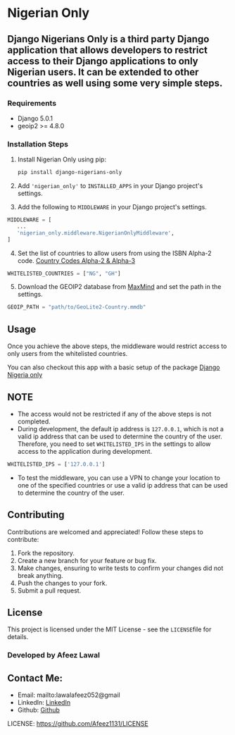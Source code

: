 # Nigerian Only
Django Nigerians Only is a third party Django application that allows developers to restrict access to their Django applications to only Nigerian users. It can be extended to other countries as well using some very simple steps.
-------
### Requirements

- Django 5.0.1
- geoip2 >= 4.8.0

### Installation Steps

1. Install Nigerian Only using pip:

   ```bash
   pip install django-nigerians-only
   ```

2. Add `'nigerian_only'` to `INSTALLED_APPS` in your Django project's settings.

3. Add the following to `MIDDLEWARE` in your Django project's settings.

```python
MIDDLEWARE = [
   ...
   'nigerian_only.middleware.NigerianOnlyMiddleware',
]
```
   
4. Set the list of countries to allow users from using the ISBN Alpha-2 code.
[Country Codes Alpha-2 & Alpha-3](https://www.iban.com/country-codes)

```python
WHITELISTED_COUNTRIES = ["NG", "GH"]
```

5. Download the GEOIP2 database from [MaxMind](https://dev.maxmind.com/geoip/geoip2/geolite2/) and set the path in the settings.
    
```python
GEOIP_PATH = "path/to/GeoLite2-Country.mmdb"
```
## Usage
Once you achieve the above steps, the middleware would restrict access to only users from the whitelisted countries.

You can also checkout this app with a basic setup of the package [Django Nigeria only](https://github.com/Afeez1131/django-nigerians-only-example)


## NOTE
- The access would not be restricted if any of the above steps is not completed.
- During development, the default ip address is `127.0.0.1`, which is not a valid ip address that can be used to determine the country of the user.
Therefore, you need to set `WHITELISTED_IPS` in the settings to allow access to the application during development.

```python
WHITELISTED_IPS = ['127.0.0.1']
```

- To test the middleware, you can use a VPN to change your location to one of the specified countries or use a valid ip address that can be used to determine the country of the user.

Contributing
------------

Contributions are welcomed and appreciated! Follow these steps to contribute:

1. Fork the repository.
2. Create a new branch for your feature or bug fix.
3. Make changes, ensuring to write tests to confirm your changes did not break anything.
4. Push the changes to your fork.
5. Submit a pull request.

License
-------

This project is licensed under the MIT License - see the `LICENSE`file for details.

### Developed by Afeez Lawal

Contact Me:
-----------
- Email: mailto:lawalafeez052@gmail
- LinkedIn: [LinkedIn](https://www.linkedin.com/in/lawal-afeez/)
- Github: [Github](https://github.com/Afeez31)

LICENSE: https://github.com/Afeez1131/LICENSE
